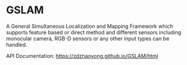 # GSLAM
A General Simultaneous Localization and Mapping Framework which supports feature based or direct method and different sensors including monocular camera, RGB-D sensors or any other input types can be handled.

API Documentation: https://zdzhaoyong.github.io/GSLAM/html
